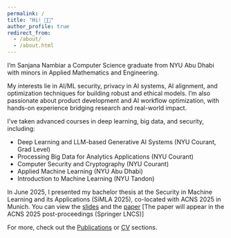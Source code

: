 ```yaml
---
permalink: /
title: "Hi! 👋🏼"
author_profile: true
redirect_from: 
  - /about/
  - /about.html
---
```


I’m Sanjana Nambiar a Computer Science graduate from NYU Abu Dhabi with minors in Applied Mathematics and Engineering.

My interests lie in AI/ML security, privacy in AI systems, AI alignment, and optimization techniques for building robust and ethical models. I’m also passionate about product development and AI workflow optimization, with hands-on experience bridging research and real-world impact.

I’ve taken advanced courses in deep learning, big data, and security, including:
- Deep Learning and LLM-based Generative AI Systems (NYU Courant, Grad Level)
- Processing Big Data for Analytics Applications (NYU Courant)
- Computer Security and Cryptography (NYU Courant)
- Applied Machine Learning (NYU Abu Dhabi)
- Introduction to Machine Learning (NYU Tandon)

In June 2025, I presented my bachelor thesis at the Security in Machine Learning and its Applications (SiMLA 2025), co-located with ACNS 2025 in Munich. You can view the [slides](https://docs.google.com/presentation/d/1YXF5duFIcuPsV7E2arLNwX-EGhgvRXhgTqOktDS_XZE/edit?usp=sharing) and the [paper](https://sanjana-nambiar.github.io/files/SiMLA-2-main.pdf) [The paper will appear in the ACNS 2025 post-proceedings (Springer LNCS)]

For more, check out the [Publications](/publications/) or [CV](/cv/) sections.

